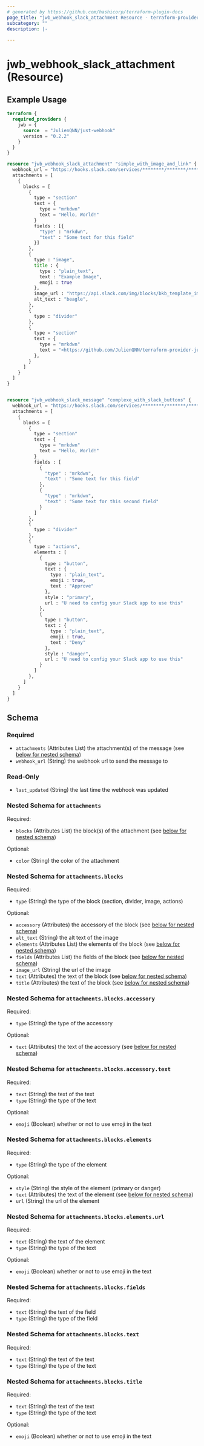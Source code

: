 ```yaml
---
# generated by https://github.com/hashicorp/terraform-plugin-docs
page_title: "jwb_webhook_slack_attachment Resource - terraform-provider-just-webhook"
subcategory: ""
description: |-
  
---
```


# jwb_webhook_slack_attachment (Resource)



## Example Usage

```terraform
terraform {
  required_providers {
    jwb = {
      source  = "JulienQNN/just-webhook"
      version = "0.2.2"
    }
  }
}

resource "jwb_webhook_slack_attachment" "simple_with_image_and_link" {
  webhook_url = "https://hooks.slack.com/services/********/*******/********************"
  attachments = [
    {
      blocks = [
        {
          type = "section"
          text = {
            type = "mrkdwn"
            text = "Hello, World!"
          }
          fields : [{
            "type" : "mrkdwn",
            "text" : "Some text for this field"
          }]
        },
        {
          type : "image",
          title : {
            type : "plain_text",
            text : "Example Image",
            emoji : true
          },
          image_url : "https://api.slack.com/img/blocks/bkb_template_images/beagle.png",
          alt_text : "beagle",
        },
        {
          type : "divider"
        },
        {
          type = "section"
          text = {
            type = "mrkdwn"
            text = "<https://github.com/JulienQNN/terraform-provider-just-webhook|Yes button>"
          },
        }
      ]
    }
  ]
}


resource "jwb_webhook_slack_message" "complexe_with_slack_buttons" {
  webhook_url = "https://hooks.slack.com/services/********/*******/********************"
  attachments = [
    {
      blocks = [
        {
          type = "section"
          text = {
            type = "mrkdwn"
            text = "Hello, World!"
          }
          fields : [
            {
              "type" : "mrkdwn",
              "text" : "Some text for this field"
            },
            {
              "type" : "mrkdwn",
              "text" : "Some text for this second field"
            }
          ]
        },
        {
          type : "divider"
        },
        {
          type : "actions",
          elements : [
            {
              type : "button",
              text : {
                type : "plain_text",
                emoji : true,
                text : "Approve"
              },
              style : "primary",
              url : "U need to config your Slack app to use this"
            },
            {
              type : "button",
              text : {
                type : "plain_text",
                emoji : true,
                text : "Deny"
              },
              style : "danger",
              url : "U need to config your Slack app to use this"
            }
          ]
        },
      ]
    }
  ]
}
```

<!-- schema generated by tfplugindocs -->
## Schema

### Required

- `attachments` (Attributes List) the attachment(s) of the message (see [below for nested schema](#nestedatt--attachments))
- `webhook_url` (String) the webhook url to send the message to

### Read-Only

- `last_updated` (String) the last time the webhook was updated

<a id="nestedatt--attachments"></a>
### Nested Schema for `attachments`

Required:

- `blocks` (Attributes List) the block(s) of the attachment (see [below for nested schema](#nestedatt--attachments--blocks))

Optional:

- `color` (String) the color of the attachment

<a id="nestedatt--attachments--blocks"></a>
### Nested Schema for `attachments.blocks`

Required:

- `type` (String) the type of the block (section, divider, image, actions)

Optional:

- `accessory` (Attributes) the accessory of the block (see [below for nested schema](#nestedatt--attachments--blocks--accessory))
- `alt_text` (String) the alt text of the image
- `elements` (Attributes List) the elements of the block (see [below for nested schema](#nestedatt--attachments--blocks--elements))
- `fields` (Attributes List) the fields of the block (see [below for nested schema](#nestedatt--attachments--blocks--fields))
- `image_url` (String) the url of the image
- `text` (Attributes) the text of the block (see [below for nested schema](#nestedatt--attachments--blocks--text))
- `title` (Attributes) the text of the block (see [below for nested schema](#nestedatt--attachments--blocks--title))

<a id="nestedatt--attachments--blocks--accessory"></a>
### Nested Schema for `attachments.blocks.accessory`

Required:

- `type` (String) the type of the accessory

Optional:

- `text` (Attributes) the text of the accessory (see [below for nested schema](#nestedatt--attachments--blocks--accessory--text))

<a id="nestedatt--attachments--blocks--accessory--text"></a>
### Nested Schema for `attachments.blocks.accessory.text`

Required:

- `text` (String) the text of the text
- `type` (String) the type of the text

Optional:

- `emoji` (Boolean) whether or not to use emoji in the text



<a id="nestedatt--attachments--blocks--elements"></a>
### Nested Schema for `attachments.blocks.elements`

Required:

- `type` (String) the type of the element

Optional:

- `style` (String) the style of the element (primary or danger)
- `text` (Attributes) the text of the element (see [below for nested schema](#nestedatt--attachments--blocks--elements--text))
- `url` (String) the url of the element

<a id="nestedatt--attachments--blocks--elements--text"></a>
### Nested Schema for `attachments.blocks.elements.url`

Required:

- `text` (String) the text of the element
- `type` (String) the type of the text

Optional:

- `emoji` (Boolean) whether or not to use emoji in the text



<a id="nestedatt--attachments--blocks--fields"></a>
### Nested Schema for `attachments.blocks.fields`

Required:

- `text` (String) the text of the field
- `type` (String) the type of the field


<a id="nestedatt--attachments--blocks--text"></a>
### Nested Schema for `attachments.blocks.text`

Required:

- `text` (String) the text of the text
- `type` (String) the type of the text


<a id="nestedatt--attachments--blocks--title"></a>
### Nested Schema for `attachments.blocks.title`

Required:

- `text` (String) the text of the text
- `type` (String) the type of the text

Optional:

- `emoji` (Boolean) whether or not to use emoji in the text
